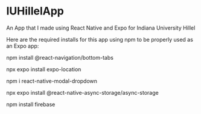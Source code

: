 # IUHillelApp
An App that I made using React Native and Expo for Indiana University Hillel

Here are the required installs for this app using npm to be properly used as an Expo app:

npm install @react-navigation/bottom-tabs

npx expo install expo-location

npm i react-native-modal-dropdown

npx expo install @react-native-async-storage/async-storage

npm install firebase
